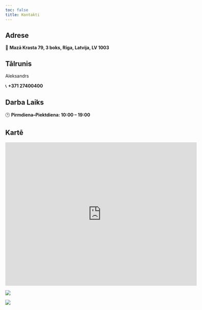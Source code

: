 ```yaml
---
toc: false
title: Kontakti
---
```


## Adrese

📍 **Mazā Krasta 79, 3 boks, Rīga, Latvija, LV 1003**

## Tālrunis

Aleksandrs

📞 **+371 27400400**

## Darba Laiks

🕒 **Pirmdiena–Piektdiena: 10:00 – 19:00**

## Kartē

<iframe src="https://www.google.com/maps/embed?pb=!1m18!1m12!1m3!1d86774.38995243598!2d24.039201922623084!3d56.94964863144278!2m3!1f0!2f0!3f0!3m2!1i1024!2i768!4f13.1!3m3!1m2!1s0x46eecfc00c00c021%3A0x41149b65927a8440!2sMaza%20Krasta%2079%2C%20Riga%2C%20Latvia!5e0!3m2!1sen!2slv!4v1717154265567&zoom=17" width="600" height="450" style="border:0;"allowfullscreen="" loading="lazy"></iframe>

![](/uploads/toma9.png)

![](/uploads/488460171_2588338948037406_7270974208506057071_n.jpg)
